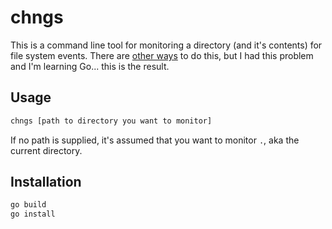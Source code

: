 # chngs

This is a command line tool for monitoring a directory (and it's contents) for
file system events. There are [other
ways](https://superuser.com/questions/181517/how-to-execute-a-command-whenever-a-file-changes)
to do this, but I had this problem and I'm learning Go... this is the result.

## Usage

```sh
chngs [path to directory you want to monitor]
```

If no path is supplied, it's assumed that you want to monitor `.`, aka the current directory.

## Installation

```sh
go build
go install
```

